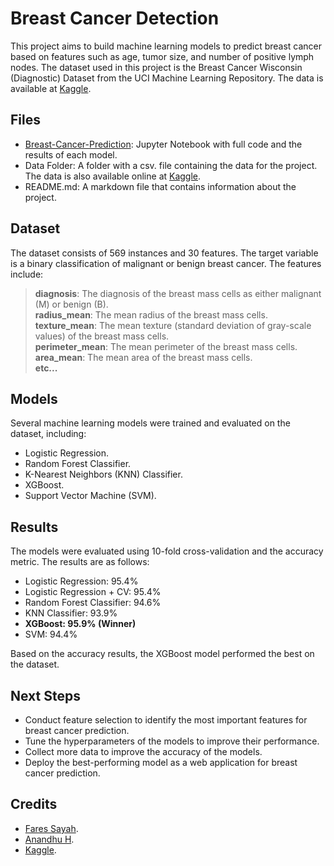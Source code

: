 # Breast Cancer Detection

This project aims to build machine learning models to predict breast cancer based on features such as age, tumor size, and number of positive lymph nodes. The dataset used in this project is the Breast Cancer Wisconsin (Diagnostic) Dataset from the UCI Machine Learning Repository. The data is available at [Kaggle](https://www.kaggle.com/datasets/uciml/breast-cancer-wisconsin-data?datasetId=180&sortBy=voteCount).

## Files 
* [Breast-Cancer-Prediction](https://nbviewer.org/github/edwarjosep11/Breast-Cancer-Detection/blob/main/breast-cancer-prediction.ipynb): Jupyter Notebook with full code and the results of each model. 
* Data Folder: A folder with a csv. file containing the data for the project. The data is also available online at [Kaggle](https://www.kaggle.com/datasets/uciml/breast-cancer-wisconsin-data?datasetId=180&sortBy=voteCount).
* README.md: A markdown file that contains information about the project.

## Dataset
The dataset consists of 569 instances and 30 features. The target variable is a binary classification of malignant or benign breast cancer. The features include:

> **diagnosis**: The diagnosis of the breast mass cells as either malignant (M) or benign (B).<br>
**radius_mean**: The mean radius of the breast mass cells.<br>
**texture_mean**: The mean texture (standard deviation of gray-scale values) of the breast mass cells.<br>
**perimeter_mean**: The mean perimeter of the breast mass cells.<br>
**area_mean**: The mean area of the breast mass cells.<br> **etc...**

## Models

Several machine learning models were trained and evaluated on the dataset, including:

* Logistic Regression.
* Random Forest Classifier.
* K-Nearest Neighbors (KNN) Classifier.
* XGBoost.
* Support Vector Machine (SVM).

## Results

The models were evaluated using 10-fold cross-validation and the accuracy metric. The results are as follows:

* Logistic Regression: 95.4%
* Logistic Regression + CV: 95.4%
* Random Forest Classifier: 94.6%
* KNN Classifier: 93.9%
* **XGBoost: 95.9% (Winner)**
* SVM: 94.4%

Based on the accuracy results, the XGBoost model performed the best on the dataset.

## Next Steps
* Conduct feature selection to identify the most important features for breast cancer prediction.
* Tune the hyperparameters of the models to improve their performance.
* Collect more data to improve the accuracy of the models.
* Deploy the best-performing model as a web application for breast cancer prediction.

## Credits
* [Fares Sayah](https://www.kaggle.com/code/faressayah/support-vector-machine-pca-tutorial-for-beginner).
* [Anandhu H](https://www.kaggle.com/code/anandhuh/breast-cancer-prediction-accuracy-98-24/notebook).
* [Kaggle](https://www.kaggle.com/datasets/uciml/breast-cancer-wisconsin-data?datasetId=180&sortBy=voteCount).


